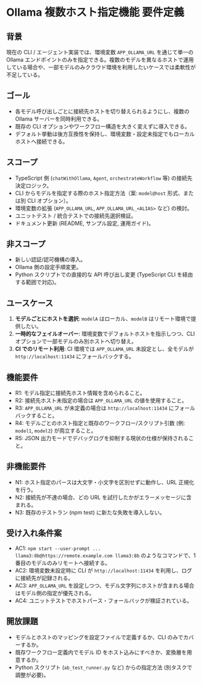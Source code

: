 # Ollama 複数ホスト指定機能 要件定義

## 背景
現在の CLI / エージェント実装では、環境変数 `APP_OLLAMA_URL` を通じて単一の Ollama エンドポイントのみを指定できる。複数のモデルを異なるホストで運用している場合や、一部モデルのみクラウド環境を利用したいケースでは柔軟性が不足している。

## ゴール
- 各モデル呼び出しごとに接続先ホストを切り替えられるようにし、複数の Ollama サーバーを同時利用できる。
- 既存の CLI オプションやワークフロー構造を大きく変えずに導入できる。
- デフォルト挙動は後方互換性を保持し、環境変数・設定未指定でもローカルホストへ接続できる。

## スコープ
- TypeScript 側 (`chatWithOllama`, `Agent`, `orchestrateWorkflow` 等) の接続先決定ロジック。
- CLI からモデルを指定する際のホスト指定方法（案: `model@host` 形式、または別 CLI オプション）。
- 環境変数の拡張 (`APP_OLLAMA_URL`, `APP_OLLAMA_URL_<ALIAS>` など) の検討。
- ユニットテスト / 統合テストでの接続先選択検証。
- ドキュメント更新 (README, サンプル設定, 運用ガイド)。

## 非スコープ
- 新しい認証/認可機構の導入。
- Ollama 側の設定手順変更。
- Python スクリプトでの直接的な API 呼び出し変更 (TypeScript CLI を経由する範囲で対応)。

## ユースケース
1. **モデルごとにホストを選択**: `modelA` はローカル、`modelB` はリモート環境で提供したい。
2. **一時的なフェイルオーバー**: 環境変数でデフォルトホストを指示しつつ、CLI オプションで一部モデルのみ別ホストへ切り替え。
3. **CI でのリモート利用**: CI 環境では `APP_OLLAMA_URL` 未設定とし、全モデルが `http://localhost:11434` にフォールバックする。

## 機能要件
- R1: モデル指定に接続先ホスト情報を含められること。
- R2: 接続先ホスト未指定の場合は `APP_OLLAMA_URL` の値を使用すること。
- R3: `APP_OLLAMA_URL` が未定義の場合は `http://localhost:11434` にフォールバックすること。
- R4: モデルごとのホスト指定と既存のワークフロー/スクリプト引数 (例: `model1`, `model2`) が両立すること。
- R5: JSON 出力モードでデバッグログを抑制する現状の仕様が保持されること。

## 非機能要件
- N1: ホスト指定のパースは大文字・小文字を区別せずに動作し、URL 正規化を行う。
- N2: 接続先が不達の場合、どの URL を試行したかがエラーメッセージに含まれる。
- N3: 既存のテストラン (npm test) に新たな失敗を導入しない。

## 受け入れ条件案
- AC1: `npm start --user-prompt ... llama3:8b@https://remote.example.com llama3:8b` のようなコマンドで、1 番目のモデルのみリモートへ接続する。
- AC2: 環境変数未設定時に CLI が `http://localhost:11434` を利用し、ログに接続先が記録される。
- AC3: `APP_OLLAMA_URL` を設定しつつ、モデル文字列にホストが含まれる場合はモデル側の指定が優先される。
- AC4: ユニットテストでホストパース・フォールバックが検証されている。

## 開放課題
- モデルとホストのマッピングを設定ファイルで定義するか、CLI のみでカバーするか。
- 既存ワークフロー定義内でモデル ID をホスト込みにすべきか、変換層を用意するか。
- Python スクリプト (`ab_test_runner.py` など) からの指定方法 (別タスクで調整が必要)。

